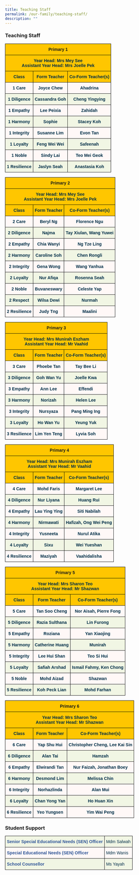 ```yaml
---
title: Teaching Staff
permalink: /our-family/teaching-staff/
description: ""
---
```

### Teaching Staff

<style type="text/css">
.tg  {border-collapse:collapse;border-spacing:0;}
.tg td{border-color:black;border-style:solid;border-width:1px;font-family:Arial, sans-serif;font-size:14px;
  overflow:hidden;padding:10px 5px;word-break:normal;}
.tg th{border-color:black;border-style:solid;border-width:1px;font-family:Arial, sans-serif;font-size:14px;
  font-weight:normal;overflow:hidden;padding:10px 5px;word-break:normal;}
.tg .tg-0jnx{background-color:#ffc600;text-align:center;vertical-align:top}
.tg .tg-3uba{background-color:#FFC600;color:#002D46;font-weight:bold;text-align:center;vertical-align:top}
.tg .tg-7vye{background-color:#FFF8F7;color:#002D46;font-weight:bold;text-align:center;vertical-align:top}
.tg .tg-0ynh{background-color:#F1F6E4;color:#002D46;font-weight:bold;text-align:center;vertical-align:top}
</style>
<table class="tg">
<thead>
  <tr>
    <th class="tg-0jnx" colspan="3"><span style="font-weight:bold">Primary 1</span></th>
  </tr>
</thead>
<tbody>
  <tr>
    <td class="tg-3uba" colspan="3"><span style="font-weight:bold;color:#002D46;background-color:#FFC600">Year Head: Mrs Mey See</span><br><span style="font-weight:bold;color:#002D46;background-color:#FFC600">Assistant Year Head: Mrs Joelle Pek</span><br></td>
  </tr>
  <tr>
    <td class="tg-3uba"><span style="font-weight:bold;color:#002D46;background-color:#FFC600">Class</span></td>
    <td class="tg-3uba"><span style="font-weight:bold;color:#002D46;background-color:#FFC600">Form Teacher</span></td>
    <td class="tg-3uba"><span style="font-weight:bold;color:#002D46;background-color:#FFC600">Co-Form Teacher(s)</span></td>
  </tr>
  <tr>
    <td class="tg-7vye">1 Care<br></td>
    <td class="tg-7vye">Joyce Chew</td>
    <td class="tg-7vye">Ahadrina</td>
  </tr>
  <tr>
    <td class="tg-0ynh">1 Diligence<br></td>
    <td class="tg-0ynh">Cassandra Goh<br></td>
    <td class="tg-0ynh">Cheng Yingying</td>
  </tr>
  <tr>
    <td class="tg-7vye">1 Empathy<br></td>
    <td class="tg-7vye">Lee Peixia</td>
    <td class="tg-7vye">Zahidah</td>
  </tr>
  <tr>
    <td class="tg-0ynh">1 Harmony<br></td>
    <td class="tg-0ynh">Sophie<br></td>
    <td class="tg-0ynh">Stacey Koh<br></td>
  </tr>
  <tr>
    <td class="tg-7vye">1 Integrity<br></td>
    <td class="tg-7vye">Susanne Lim</td>
    <td class="tg-7vye">Evon Tan</td>
  </tr>
  <tr>
    <td class="tg-0ynh">1 Loyalty<br></td>
    <td class="tg-0ynh">Feng Wei Wei</td>
    <td class="tg-0ynh">Safeenah<br></td>
  </tr>
  <tr>
    <td class="tg-7vye">1 Noble<br></td>
    <td class="tg-7vye">Sindy Lai<br></td>
    <td class="tg-7vye">Teo Mei Geok</td>
  </tr>
  <tr>
    <td class="tg-0ynh">1 Resilience</td>
    <td class="tg-0ynh">Jaslyn Seah<br></td>
    <td class="tg-0ynh">Anastasia Koh</td>
	</tr>
  </tbody>
</table>

<style type="text/css">
.tg  {border-collapse:collapse;border-spacing:0;}
.tg td{border-color:black;border-style:solid;border-width:1px;font-family:Arial, sans-serif;font-size:14px;
  overflow:hidden;padding:10px 5px;word-break:normal;}
.tg th{border-color:black;border-style:solid;border-width:1px;font-family:Arial, sans-serif;font-size:14px;
  font-weight:normal;overflow:hidden;padding:10px 5px;word-break:normal;}
.tg .tg-0jnx{background-color:#ffc600;text-align:center;vertical-align:top}
.tg .tg-3uba{background-color:#FFC600;color:#002D46;font-weight:bold;text-align:center;vertical-align:top}
.tg .tg-7vye{background-color:#FFF8F7;color:#002D46;font-weight:bold;text-align:center;vertical-align:top}
.tg .tg-0ynh{background-color:#F1F6E4;color:#002D46;font-weight:bold;text-align:center;vertical-align:top}
</style>
<table class="tg">
<thead>
  <tr>
    <th class="tg-0jnx" colspan="3"><span style="font-weight:bold">Primary 2</span></th>
  </tr>
</thead>
<tbody>
  <tr>
    <td class="tg-3uba" colspan="3"><span style="font-weight:bold;color:#002D46;background-color:#FFC600">Year Head: Mrs Mey See</span><br><span style="font-weight:bold;color:#002D46;background-color:#FFC600">Assistant Year Head: Mrs Joelle Pek</span><br></td>
  </tr>
  <tr>
    <td class="tg-3uba"><span style="font-weight:bold;color:#002D46;background-color:#FFC600">Class</span></td>
    <td class="tg-3uba"><span style="font-weight:bold;color:#002D46;background-color:#FFC600">Form Teacher</span></td>
    <td class="tg-3uba"><span style="font-weight:bold;color:#002D46;background-color:#FFC600">Co-Form Teacher(s)</span></td>
  </tr>
  <tr>
    <td class="tg-7vye">2 Care<br></td>
    <td class="tg-7vye">Beryl Ng</td>
    <td class="tg-7vye">Florence Ngu</td>
  </tr>
  <tr>
    <td class="tg-0ynh">2 Diligence<br></td>
    <td class="tg-0ynh">Najma<br></td>
    <td class="tg-0ynh">Tay Xiulan, Wang Yuwei</td>
  </tr>
  <tr>
    <td class="tg-7vye">2 Empathy<br></td>
    <td class="tg-7vye">Chia Wanyi</td>
    <td class="tg-7vye">Ng Tze Ling</td>
  </tr>
  <tr>
    <td class="tg-0ynh">2 Harmony<br></td>
    <td class="tg-0ynh">Caroline Soh<br></td>
    <td class="tg-0ynh">Chen Rongli<br></td>
  </tr>
  <tr>
    <td class="tg-7vye">2 Integrity<br></td>
    <td class="tg-7vye">Gena Wong</td>
    <td class="tg-7vye">Wang Yanhua</td>
  </tr>
  <tr>
    <td class="tg-0ynh">2 Loyalty<br></td>
    <td class="tg-0ynh">Nur Afiqa</td>
    <td class="tg-0ynh">Rosenna Seah<br></td>
  </tr>
  <tr>
    <td class="tg-7vye">2 Noble<br></td>
    <td class="tg-7vye">Buvaneswary<br></td>
    <td class="tg-7vye">Celeste Yap</td>
  </tr>
  <tr>
    <td class="tg-0ynh">2 Respect</td>
    <td class="tg-0ynh">Wilsa Dewi<br></td>
    <td class="tg-0ynh">Nurmah</td>
	</tr>
  <tr>
    <td class="tg-7vye">2 Resilience<br></td>
    <td class="tg-7vye">Judy Tng<br></td>
    <td class="tg-7vye">Maalini</td>
  </tr>
</tbody>
</table>

<style type="text/css">
.tg  {border-collapse:collapse;border-spacing:0;}
.tg td{border-color:black;border-style:solid;border-width:1px;font-family:Arial, sans-serif;font-size:14px;
  overflow:hidden;padding:10px 5px;word-break:normal;}
.tg th{border-color:black;border-style:solid;border-width:1px;font-family:Arial, sans-serif;font-size:14px;
  font-weight:normal;overflow:hidden;padding:10px 5px;word-break:normal;}
.tg .tg-0jnx{background-color:#ffc600;text-align:center;vertical-align:top}
.tg .tg-3uba{background-color:#FFC600;color:#002D46;font-weight:bold;text-align:center;vertical-align:top}
.tg .tg-7vye{background-color:#FFF8F7;color:#002D46;font-weight:bold;text-align:center;vertical-align:top}
.tg .tg-0ynh{background-color:#F1F6E4;color:#002D46;font-weight:bold;text-align:center;vertical-align:top}
</style>
<table class="tg">
<thead>
  <tr>
    <th class="tg-0jnx" colspan="3"><span style="font-weight:bold">Primary 3</span></th>
  </tr>
</thead>
<tbody>
  <tr>
    <td class="tg-3uba" colspan="3"><span style="font-weight:bold;color:#002D46;background-color:#FFC600">Year Head: Mrs Munirah Eszham</span><br><span style="font-weight:bold;color:#002D46;background-color:#FFC600">Assistant Year Head: Mr Vaahid</span><br></td>
  </tr>
  <tr>
    <td class="tg-3uba"><span style="font-weight:bold;color:#002D46;background-color:#FFC600">Class</span></td>
    <td class="tg-3uba"><span style="font-weight:bold;color:#002D46;background-color:#FFC600">Form Teacher</span></td>
    <td class="tg-3uba"><span style="font-weight:bold;color:#002D46;background-color:#FFC600">Co-Form Teacher(s)</span></td>
  </tr>
  <tr>
    <td class="tg-7vye">3 Care<br></td>
    <td class="tg-7vye">Phoebe Tan</td>
    <td class="tg-7vye">Tay Bee Li</td>
  </tr>
  <tr>
    <td class="tg-0ynh">3 Diligence<br></td>
    <td class="tg-0ynh">Goh Wan Yu<br></td>
    <td class="tg-0ynh">Joelle Kwa</td>
  </tr>
  <tr>
    <td class="tg-7vye">3 Empathy<br></td>
    <td class="tg-7vye">Ann Lee</td>
    <td class="tg-7vye">Effendi</td>
  </tr>
  <tr>
    <td class="tg-0ynh">3 Harmony<br></td>
    <td class="tg-0ynh">Norizah<br></td>
    <td class="tg-0ynh">Helen Lee<br></td>
  </tr>
  <tr>
    <td class="tg-7vye">3 Integrity<br></td>
    <td class="tg-7vye">Nursyaza</td>
    <td class="tg-7vye">Pang Ming Ing</td>
  </tr>
  <tr>
    <td class="tg-0ynh">3 Loyalty<br></td>
    <td class="tg-0ynh">Ho Wan Yu</td>
    <td class="tg-0ynh">Yeung Yuk<br></td>
  </tr>
  <tr>
    <td class="tg-7vye">3 Resilience<br></td>
    <td class="tg-7vye">Lim Yen Teng<br></td>
    <td class="tg-7vye">Lyvia Soh</td>
  </tr>
</tbody>
</table>

<style type="text/css">
.tg  {border-collapse:collapse;border-spacing:0;}
.tg td{border-color:black;border-style:solid;border-width:1px;font-family:Arial, sans-serif;font-size:14px;
  overflow:hidden;padding:10px 5px;word-break:normal;}
.tg th{border-color:black;border-style:solid;border-width:1px;font-family:Arial, sans-serif;font-size:14px;
  font-weight:normal;overflow:hidden;padding:10px 5px;word-break:normal;}
.tg .tg-0jnx{background-color:#ffc600;text-align:center;vertical-align:top}
.tg .tg-3uba{background-color:#FFC600;color:#002D46;font-weight:bold;text-align:center;vertical-align:top}
.tg .tg-7vye{background-color:#FFF8F7;color:#002D46;font-weight:bold;text-align:center;vertical-align:top}
.tg .tg-0ynh{background-color:#F1F6E4;color:#002D46;font-weight:bold;text-align:center;vertical-align:top}
</style>
<table class="tg">
<thead>
  <tr>
    <th class="tg-0jnx" colspan="3"><span style="font-weight:bold">Primary 4</span></th>
  </tr>
</thead>
<tbody>
  <tr>
    <td class="tg-3uba" colspan="3"><span style="font-weight:bold;color:#002D46;background-color:#FFC600">Year Head: Mrs Munirah Eszham</span><br><span style="font-weight:bold;color:#002D46;background-color:#FFC600">Assistant Year Head: Mr Vaahid</span><br></td>
  </tr>
  <tr>
    <td class="tg-3uba"><span style="font-weight:bold;color:#002D46;background-color:#FFC600">Class</span></td>
    <td class="tg-3uba"><span style="font-weight:bold;color:#002D46;background-color:#FFC600">Form Teacher</span></td>
    <td class="tg-3uba"><span style="font-weight:bold;color:#002D46;background-color:#FFC600">Co-Form Teacher(s)</span></td>
  </tr>
  <tr>
    <td class="tg-7vye">4 Care<br></td>
    <td class="tg-7vye">Mohd Faris<br></td>
    <td class="tg-7vye">Margaret Lee</td>
  </tr>
  <tr>
    <td class="tg-0ynh">4 Diligence<br></td>
    <td class="tg-0ynh">Nur Liyana<br></td>
    <td class="tg-0ynh">Huang Rui</td>
  </tr>
  <tr>
    <td class="tg-7vye">4 Empathy<br></td>
    <td class="tg-7vye">Lau Ying Ying</td>
    <td class="tg-7vye">Siti Nabilah</td>
  </tr>
  <tr>
    <td class="tg-0ynh">4 Harmony<br></td>
    <td class="tg-0ynh">Nirmawati</td>
    <td class="tg-0ynh">Hafizah, Ong Wei Peng</td>
  </tr>
  <tr>
    <td class="tg-7vye">4 Integrity<br></td>
    <td class="tg-7vye">Yusneeta</td>
    <td class="tg-7vye">Nurul Atika</td>
  </tr>
  <tr>
    <td class="tg-0ynh">4 Loyalty<br></td>
    <td class="tg-0ynh">Sixu</td>
    <td class="tg-0ynh">Wei Yueshan<br></td>
  </tr>
  <tr>
    <td class="tg-7vye">4 Resilience<br></td>
    <td class="tg-7vye">Maziyah<br></td>
    <td class="tg-7vye">Vaahidalisha</td>
  </tr>
</tbody>
</table>

<style type="text/css">
.tg  {border-collapse:collapse;border-spacing:0;}
.tg td{border-color:black;border-style:solid;border-width:1px;font-family:Arial, sans-serif;font-size:14px;
  overflow:hidden;padding:10px 5px;word-break:normal;}
.tg th{border-color:black;border-style:solid;border-width:1px;font-family:Arial, sans-serif;font-size:14px;
  font-weight:normal;overflow:hidden;padding:10px 5px;word-break:normal;}
.tg .tg-0jnx{background-color:#ffc600;text-align:center;vertical-align:top}
.tg .tg-3uba{background-color:#FFC600;color:#002D46;font-weight:bold;text-align:center;vertical-align:top}
.tg .tg-7vye{background-color:#FFF8F7;color:#002D46;font-weight:bold;text-align:center;vertical-align:top}
.tg .tg-0ynh{background-color:#F1F6E4;color:#002D46;font-weight:bold;text-align:center;vertical-align:top}
</style>
<table class="tg">
<thead>
  <tr>
    <th class="tg-0jnx" colspan="3"><span style="font-weight:bold">Primary 5</span></th>
  </tr>
</thead>
<tbody>
  <tr>
    <td class="tg-3uba" colspan="3"><span style="font-weight:bold;color:#002D46;background-color:#FFC600">Year Head: Mrs Sharon Teo</span><br><span style="font-weight:bold;color:#002D46;background-color:#FFC600">Assistant Year Head: Mr Shazwan</span><br></td>
  </tr>
  <tr>
    <td class="tg-3uba"><span style="font-weight:bold;color:#002D46;background-color:#FFC600">Class</span></td>
    <td class="tg-3uba"><span style="font-weight:bold;color:#002D46;background-color:#FFC600">Form Teacher</span></td>
    <td class="tg-3uba"><span style="font-weight:bold;color:#002D46;background-color:#FFC600">Co-Form Teacher(s)</span></td>
  </tr>
  <tr>
    <td class="tg-7vye">5 Care<br></td>
    <td class="tg-7vye">Tan Soo Cheng</td>
    <td class="tg-7vye">Nor Aisah, Pierre Fong</td>
  </tr>
  <tr>
    <td class="tg-0ynh">5 Diligence<br></td>
    <td class="tg-0ynh">Razia Sulthana<br></td>
    <td class="tg-0ynh">Lin Furong</td>
  </tr>
  <tr>
    <td class="tg-7vye">5 Empathy<br></td>
    <td class="tg-7vye">Roziana</td>
    <td class="tg-7vye">Yan Xiaojing</td>
  </tr>
  <tr>
    <td class="tg-0ynh">5 Harmony<br></td>
    <td class="tg-0ynh">Catherine Huang<br></td>
    <td class="tg-0ynh">Munirah<br></td>
  </tr>
  <tr>
    <td class="tg-7vye">5 Integrity<br></td>
    <td class="tg-7vye">Lee Hui Shan</td>
    <td class="tg-7vye">Teo Si Hui</td>
  </tr>
  <tr>
    <td class="tg-0ynh">5 Loyalty<br></td>
    <td class="tg-0ynh">Safiah Arshad</td>
    <td class="tg-0ynh">Ismail Fahmy, Ken Chong<br></td>
  </tr>
  <tr>
    <td class="tg-7vye">5 Noble<br></td>
    <td class="tg-7vye">Mohd Aizad<br></td>
    <td class="tg-7vye">Shazwan</td>
  </tr>
  <tr>
    <td class="tg-0ynh">5 Resilience</td>
    <td class="tg-0ynh">Koh Peck Lian</td>
    <td class="tg-0ynh">Mohd Farhan</td>
  </tr>
</tbody>
</table>

<style type="text/css">
.tg  {border-collapse:collapse;border-spacing:0;}
.tg td{border-color:black;border-style:solid;border-width:1px;font-family:Arial, sans-serif;font-size:14px;
  overflow:hidden;padding:10px 5px;word-break:normal;}
.tg th{border-color:black;border-style:solid;border-width:1px;font-family:Arial, sans-serif;font-size:14px;
  font-weight:normal;overflow:hidden;padding:10px 5px;word-break:normal;}
.tg .tg-0jnx{background-color:#ffc600;text-align:center;vertical-align:top}
.tg .tg-3uba{background-color:#FFC600;color:#002D46;font-weight:bold;text-align:center;vertical-align:top}
.tg .tg-7vye{background-color:#FFF8F7;color:#002D46;font-weight:bold;text-align:center;vertical-align:top}
.tg .tg-0ynh{background-color:#F1F6E4;color:#002D46;font-weight:bold;text-align:center;vertical-align:top}
</style>
<table class="tg">
<thead>
  <tr>
    <th class="tg-0jnx" colspan="3"><span style="font-weight:bold">Primary 6</span></th>
  </tr>
</thead>
<tbody>
  <tr>
    <td class="tg-3uba" colspan="3"><span style="font-weight:bold;color:#002D46;background-color:#FFC600">Year Head: Mrs Sharon Teo</span><br><span style="font-weight:bold;color:#002D46;background-color:#FFC600">Assistant Year Head: Mr Shazwan</span><br></td>
  </tr>
  <tr>
    <td class="tg-3uba"><span style="font-weight:bold;color:#002D46;background-color:#FFC600">Class</span></td>
    <td class="tg-3uba"><span style="font-weight:bold;color:#002D46;background-color:#FFC600">Form Teacher</span></td>
    <td class="tg-3uba"><span style="font-weight:bold;color:#002D46;background-color:#FFC600">Co-Form Teacher(s)</span></td>
  </tr>
  <tr>
    <td class="tg-7vye">6 Care<br></td>
    <td class="tg-7vye">Yap Shu Hui<br></td>
    <td class="tg-7vye">Christopher Cheng, Lee Kai Sin</td>
  </tr>
  <tr>
    <td class="tg-0ynh">6 Diligence<br></td>
    <td class="tg-0ynh">Alan Tai<br></td>
    <td class="tg-0ynh">Hamzah</td>
  </tr>
  <tr>
    <td class="tg-7vye">6 Empathy<br></td>
    <td class="tg-7vye">Elwirandi Tan</td>
    <td class="tg-7vye">Nur Faizah, Jonathan Boey</td>
  </tr>
  <tr>
    <td class="tg-0ynh">6 Harmony<br></td>
    <td class="tg-0ynh">Desmond Lim<span style="color:#002D46;background-color:#F1F6E4"> </span><br></td>
    <td class="tg-0ynh">Melissa Chin</td>
  </tr>
  <tr>
    <td class="tg-7vye">6 Integrity<br></td>
    <td class="tg-7vye">Norhazlinda</td>
    <td class="tg-7vye">Alan Mui</td>
  </tr>
  <tr>
    <td class="tg-0ynh">6 Loyalty<br></td>
    <td class="tg-0ynh">Chan Yong Yan</td>
    <td class="tg-0ynh">Ho Huan Xin<br></td>
  </tr>
  <tr>
    <td class="tg-7vye">6 Resilience<br></td>
    <td class="tg-7vye">Yeo Yungsen<br></td>
    <td class="tg-7vye">Yim Wai Peng</td>
  </tr>
</tbody>
</table>

### Student Support

<style type="text/css">
.tg  {border-collapse:collapse;border-spacing:0;}
.tg td{border-color:black;border-style:solid;border-width:1px;font-family:Arial, sans-serif;font-size:14px;
  overflow:hidden;padding:10px 5px;word-break:normal;}
.tg th{border-color:black;border-style:solid;border-width:1px;font-family:Arial, sans-serif;font-size:14px;
  font-weight:normal;overflow:hidden;padding:10px 5px;word-break:normal;}
.tg .tg-dv6r{background-color:#F1F6E4;color:#2F5597;font-weight:bold;text-align:left;vertical-align:top}
.tg .tg-j74v{background-color:#F1F6E4;color:#002D46;font-weight:normal;text-align:left;vertical-align:top}
.tg .tg-8com{background-color:#FFF8F7;color:#2F5597;font-weight:bold;text-align:left;vertical-align:top}
.tg .tg-1d14{background-color:#FFF8F7;color:#002D46;font-weight:normal;text-align:left;vertical-align:top}
</style>
<table class="tg">
<thead>
  <tr>
    <th class="tg-dv6r">Senior Special Educational Needs (SEN) Officer</th>
    <th class="tg-j74v"><span style="font-weight:normal">Mdm Salwah<br></th>
  </tr>
</thead>
<tbody>
  <tr>
    <td class="tg-8com">Special Educational Needs (SEN) Officer<br></td>
    <td class="tg-1d14"><span style="font-weight:normal">Mdm Wanis<br></td>
  </tr>
  <tr>
    <td class="tg-dv6r">School Counsellor<br></td>
    <td class="tg-j74v"><span style="font-weight:normal">Ms Yayah<br></td>
  </tr>
  <tr>
  </tr>
</tbody>
</table>